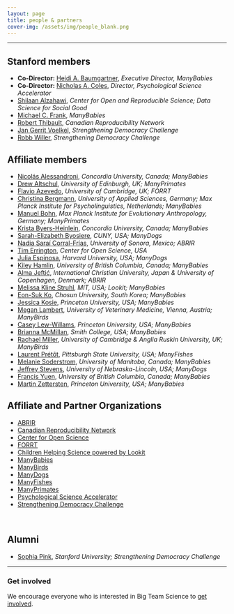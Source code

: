 ```yaml
---
layout: page
title: people & partners
cover-img: /assets/img/people_blank.png
---
```



***

## Stanford members
* **Co-Director:** [Heidi A. Baumgartner](https://profiles.stanford.edu/heidi-baumgartner), *Executive Director, ManyBabies*
* **Co-Director:** [Nicholas A. Coles](https://hai.stanford.edu/people/nicholas-coles), *Director, Psychological Science Accelerator*
* [Shilaan Alzahawi](https://shilaan.rbind.io), *Center for Open and Reproducible Science; Data Science for Social Good*
* [Michael C. Frank](https://web.stanford.edu/~mcfrank/), *ManyBabies*
* [Robert Thibault](https://www.robert-thibault.com/), *Canadian Reproducibility Network*
* [Jan Gerrit Voelkel](https://sociology.stanford.edu/people/jan-gerrit-voelkel), *Strengthening Democracy Challenge*
* [Robb Willer](https://sociology.stanford.edu/people/robb-willer), *Strengthening Democracy Challenge*

## Affiliate members
* [Nicolás Alessandroni](http://infantresearch.ca/team), *Concordia University, Canada; ManyBabies*
* [Drew Altschul](https://www.ed.ac.uk/profile/drewmaltschul), *University of Edinburgh, UK; ManyPrimates*
* [Flavio Azevedo](http://flavioazevedo.com/about), *University of Cambridge, UK; FORRT*
* [Christina Bergmann](https://www.mpi.nl/people/bergmann-christina), *University of Applied Sciences, Germany; Max Planck Institute for Psycholinguistics, Netherlands; ManyBabies*
* [Manuel Bohn](https://manuelbohn.github.io/), *Max Planck Institute for Evolutionary Anthropology, Germany; ManyPrimates*
* [Krista Byers-Heinlein](https://www.concordia.ca/artsci/psychology/faculty.html?fpid=krista-byers-heinlein), *Concordia University, Canada; ManyBabies*
* [Sarah-Elizabeth Byosiere](https://www.gc.cuny.edu/people/sarah-elizabeth-byosiere), *CUNY, USA; ManyDogs*
* [Nadia Saraí Corral-Frías](), *University of Sonora, Mexico; ABRIR*
* [Tim Errington](https://osf.io/alh38/), *Center for Open Science, USA*
* [Julia Espinosa](https://sites.google.com/view/jespinosa), *Harvard University, USA; ManyDogs*
* [Kiley Hamlin](https://psych.ubc.ca/profile/kiley-hamlin/), *University of British Columbia, Canada; ManyBabies*
* [Alma Jeftić](https://scholar.google.com/citations?hl=hr&user=oXBgT5IAAAAJ&scilu=&scisig=AMD79ooAAAAAXq25diM285kFt1dt_PGpX5fStWUWAcr_&gmla=AJsN-F77VWP7ByzcKTeyKVUFBEMMrhEt1Oo28IneH9WUpDk0B8NXc_lMDD_rBcEoIkFrjqcrXFdc9Sx4lPeyYZITuPtGSBZFo_qzJ_6zHHdLvyqPFT2_DOqdlWrWqliUGZ4r44PD6ELr&sciund=14116810897412037656), *International Christian University, Japan & University of Copenhagen, Denmark; ABRIR*
* [Melissa Kline Struhl](http://www.melissaklinestruhl.com), *MIT, USA; Lookit; ManyBabies*
* [Eon-Suk Ko](https://sites.google.com/site/eonsuk/), *Chosun University, South Korea; ManyBabies*
* [Jessica Kosie](https://jkosie.github.io), *Princeton University, USA; ManyBabies*
* [Megan Lambert](https://www.researchgate.net/profile/Megan-Lambert), *University of Veterinary Medicine, Vienna, Austria; ManyBirds*
* [Casey Lew-Willams](https://psych.princeton.edu/person/casey-lew-williams), *Princeton University, USA; ManyBabies*
* [Brianna McMillan](https://www.smith.edu/academics/faculty/brianna-mcmillan), *Smith College, USA; ManyBabies*
* [Rachael Miller](https://www.drrachaelmiller.com/), *University of Cambridge & Anglia Ruskin University, UK; ManyBirds*
* [Laurent Prétôt](https://www.pittstate.edu/education/psychology-and-counseling/faculty-and-staff/laurent-pr%C3%A9t%C3%B4t.html), *Pittsburgh State University, USA; ManyFishes*
* [Melanie Soderstrom](https://home.cc.umanitoba.ca/~soderstr/), *University of Manitoba, Canada; ManyBabies*
* [Jeffrey Stevens](https://dogcog.unl.edu/people), *University of Nebraska-Lincoln, USA; ManyDogs*
* [Francis Yuen](https://cic.psych.ubc.ca/), *University of British Columbia, Canada; ManyBabies*
* [Martin Zettersten](https://mzettersten.github.io), *Princeton University, USA; ManyBabies*


## Affiliate and Partner Organizations
* [ABRIR](https://abrirpsy.org/)
* [Canadian Reproducibility Network](https://carn-recar.ca/)
* [Center for Open Science](https://www.cos.io/)
* [FORRT](https://forrt.org/)
* [Children Helping Science powered by Lookit](https://lookit.mit.edu)
* [ManyBabies](manybabies.github.io)
* [ManyBirds](http://themanybirds.com)
* [ManyDogs](https://manydogsproject.github.io)
* [ManyFishes](https://twitter.com/TheManyFishes)
* [ManyPrimates](https://manyprimates.github.io)
* [Psychological Science Accelerator](https://psysciacc.org)
* [Strengthening Democracy Challenge](https://www.strengtheningdemocracychallenge.org)
<br>


## Alumni
* [Sophia Pink](http://www.sophiapink.com), *Stanford University; Strengthening Democracy Challenge*

***

### Get involved
We encourage everyone who is interested in Big Team Science to [get involved]({{site.baseurl}}/get_involved/).


